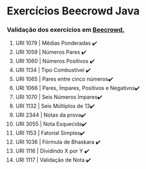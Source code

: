 # Exercícios Beecrowd Java

### Validação dos exercícios em [Beecrowd.](https://www.beecrowd.com.br/judge/pt/problems/index/1)

<ol>
<li> URI 1079 | Médias Ponderadas ✔️ </li>
<li> URI 1059 | Números Pares ✔️ </li> 
<li> URI 1060 | Números Positivos ✔️ </li> 
<li> URI 1134 | Tipo Combustível ✔️ </li> 
<li> URI 1065 | Pares entre cinco números✔️ </li>
<li> URI 1066 | Pares, Ímpares, Positivos e Negativos✔️ </li>
<li> URI 1070 | Seis Números Ímpares✔️ </li>
<li> URI 1132 | Seis Múltiplos de 13✔️ </li>
<li> URI 2344 | Notas da prova✔️ </li>
<li> URI 3055 | Nota Esquecida✔️ </li>
<li> URI 1153 | Fatorial Simples✔️ </li>
<li> URI 1036 | Fórmula de Bhaskara ✔️ </li>
<li> URI 1116 | Dividindo X por Y ✔️ </li>
<li> URI 1117 | Validação de Nota ✔️ </li>

</ol>


